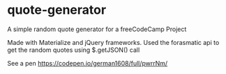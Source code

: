 # quote-generator
A simple random quote generator for a freeCodeCamp Project

Made with Materialize and jQuery frameworks. Used the forasmatic api to get the random quotes using $.getJSON() call

See a pen https://codepen.io/german1608/full/pwrrNm/
